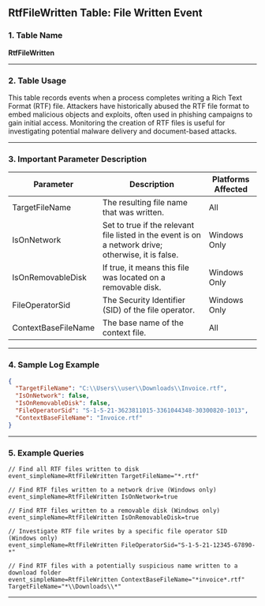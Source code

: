 ## RtfFileWritten Table: File Written Event

### 1. Table Name
**RtfFileWritten**

---

### 2. Table Usage
This table records events when a process completes writing a Rich Text Format (RTF) file. Attackers have historically abused the RTF file format to embed malicious objects and exploits, often used in phishing campaigns to gain initial access. Monitoring the creation of RTF files is useful for investigating potential malware delivery and document-based attacks.

---

### 3. Important Parameter Description

| Parameter | Description | Platforms Affected |
|---|---|---|
| TargetFileName | The resulting file name that was written. | All |
| IsOnNetwork | Set to true if the relevant file listed in the event is on a network drive; otherwise, it is false. | Windows Only |
| IsOnRemovableDisk | If true, it means this file was located on a removable disk. | Windows Only |
| FileOperatorSid | The Security Identifier (SID) of the file operator. | Windows Only |
| ContextBaseFileName | The base name of the context file. | All |

---

### 4. Sample Log Example

```json
{
  "TargetFileName": "C:\\Users\\user\\Downloads\\Invoice.rtf",
  "IsOnNetwork": false,
  "IsOnRemovableDisk": false,
  "FileOperatorSid": "S-1-5-21-3623811015-3361044348-30300820-1013",
  "ContextBaseFileName": "Invoice.rtf"
}
```
---
### 5. Example Queries

```xql
// Find all RTF files written to disk
event_simpleName=RtfFileWritten TargetFileName="*.rtf"

// Find RTF files written to a network drive (Windows only)
event_simpleName=RtfFileWritten IsOnNetwork=true

// Find RTF files written to a removable disk (Windows only)
event_simpleName=RtfFileWritten IsOnRemovableDisk=true

// Investigate RTF file writes by a specific file operator SID (Windows only)
event_simpleName=RtfFileWritten FileOperatorSid="S-1-5-21-12345-67890-*"

// Find RTF files with a potentially suspicious name written to a download folder
event_simpleName=RtfFileWritten ContextBaseFileName="*invoice*.rtf" TargetFileName="*\\Downloads\\*"
```
---